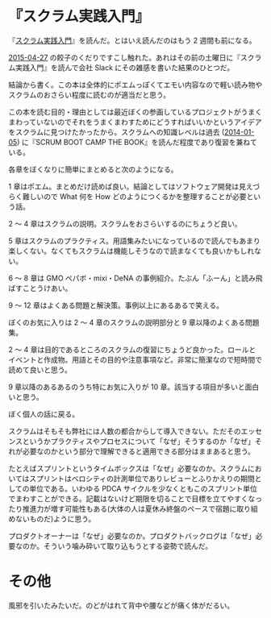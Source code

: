 # 『スクラム実践入門』

『[スクラム実践入門](http://www.amazon.co.jp/dp/4774172367/)』を読んだ。とはいえ読んだのはもう 2 週間も前になる。

[2015-04-27][] の餃子のくだりですこし触れた。あれはその前の土曜日に『スクラム実践入門』を読んで会社 Slack にその雑感を書いた結果のひとつだ。

結論から書く。この本は全体的にポエムっぽくてエモい内容なので軽い読み物やスクラムのおさらい程度に読むのが適当だと思う。

この本を読む目的・理由としては最近ぼくの参画しているプロジェクトがうまくまわっていないのでそれをうまくまわすためにどうすればいいかというアイデアをスクラムに見つけたかったから。スクラムへの知識レベルは過去 ([2014-01-05][]) に『SCRUM BOOT CAMP THE BOOK』を読んだ程度であり復習を兼ねている。

各章をぼくなりに簡単にまとめると次のようになる。

1 章はポエム。まとめだけ読めば良い。結論としてはソフトウェア開発は見えづらく難しいので What 何を How どのようにつくるかを整理することが必要という話。

2 〜 4 章はスクラムの説明。スクラムをおさらいするのにちょうど良い。

5 章はスクラムのプラクティス。用語集みたいになっているので読んでもあまり楽しくない。なくてもスクラムは機能しそうなので読まなくても良いかもしれない。

6 〜 8 章は GMO ペパボ・mixi・DeNA の事例紹介。たぶん「ふーん」と読み飛ばすことうけあい。

9 〜 12 章はよくある問題と解決策。事例以上にあるあるで笑える。

ぼくのお気に入りは 2 〜 4 章のスクラムの説明部分と 9 章以降のよくある問題集。

2 〜 4 章は目的であるところのスクラムの復習にちょうど良かった。ロールとイベントと作成物。用語とその目的や注意事項など。非常に簡潔なので短時間で読めて良いと思う。

9 章以降のあるあるのうち特にお気に入りが 10 章。該当する項目が多いと面白いと思う。

ぼく個人の話に戻る。

スクラムはそもそも弊社には人数の都合からして導入できない。ただそのエッセンスというかプラクティスやプロセスについて「なぜ」そうするのか「なぜ」それが必要なのかという部分で理解できると適用できる部分はままあると思う。

たとえばスプリントというタイムボックスは「なぜ」必要なのか。スクラムにおいてはスプリントはベロシティの計測単位でありレビューとふりかえりの期間としての単位である。いわゆる PDCA サイクルを少なくともこのスプリント単位でまわすことができる。記載はないけど期限を切ることで目標を立てやすくなったり推進力が増す可能性もある(大体の人は夏休み終盤のペースで宿題に取り組めないものだ)ように思う。

プロダクトオーナーは「なぜ」必要なのか。プロダクトバックログは「なぜ」必要なのか。そういう噛み砕いて取り込もうとする姿勢で読んだ。

# その他

風邪を引いたみたいだ。のどがはれて背中や腰などが痛く体がだるい。

[2014-01-05]: http://blog.bouzuya.net/2014/01/05/
[2015-04-27]: http://blog.bouzuya.net/2015/04/27/
